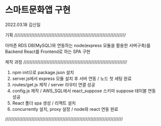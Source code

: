 # 스마트문화앱 구현 
2022.03.18
김신일

기획 ////////////////////////////////////////////////////////////////////////

아마존 RDS DB(MySQL)와 연동하는 node(express 모듈을 활용한 서버구축)를 Backend
React를 Frontend로 하는 SPA 구현

제작 과정 ///////////////////////////////////////////////////////////////////

1. npm init으로 package.json 설치
2. server.js에서 express 모듈 설치 후 서버 연동 / 노드 첫 세팅 완료
3. routes/get.js 제작 / server 라우터 연결 성공
4. config.js 제작 / AWS_SQL에서 react_suppose 스키마 suppose 테이블 연동 성공
5. React 폴더 spa 생성 / 리액트 설치
6. concurrently 설치, proxy 설정 / node와 react 연동 완료

////////////////////////////////////////////////////////////////////////////
